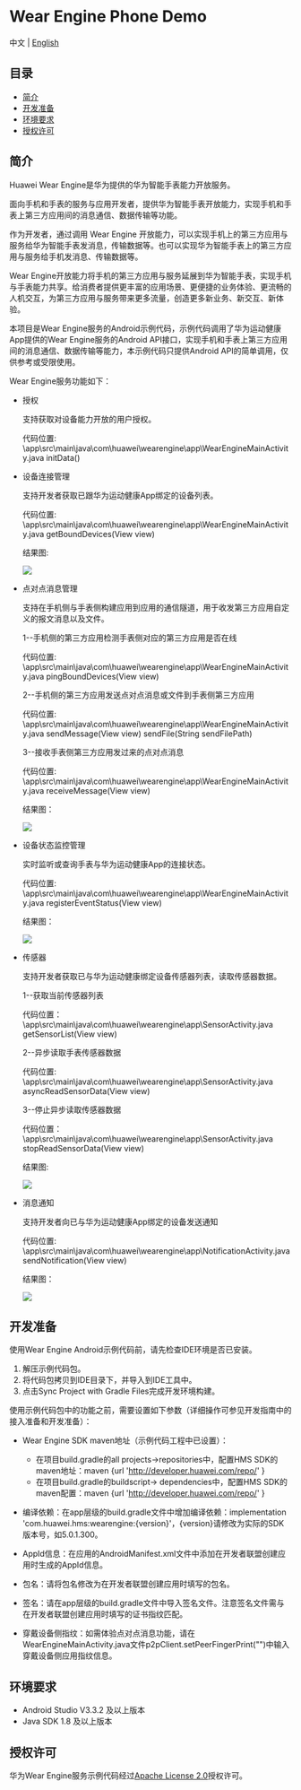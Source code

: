 # Wear Engine Phone Demo

中文 | [English](README.md)

## 目录

-   [简介](#简介)
-   [开发准备](#开发准备)
-   [环境要求](#环境要求)
-   [授权许可](#授权许可)

## 简介

Huawei Wear Engine是华为提供的华为智能手表能力开放服务。

面向手机和手表的服务与应用开发者，提供华为智能手表开放能力，实现手机和手表上第三方应用间的消息通信、数据传输等功能。

作为开发者，通过调用 Wear Engine 开放能力，可以实现手机上的第三方应用与服务给华为智能手表发消息，传输数据等。也可以实现华为智能手表上的第三方应用与服务给手机发消息、传输数据等。

Wear Engine开放能力将手机的第三方应用与服务延展到华为智能手表，实现手机与手表能力共享。给消费者提供更丰富的应用场景、更便捷的业务体验、更流畅的人机交互，为第三方应用与服务带来更多流量，创造更多新业务、新交互、新体验。

本项目是Wear Engine服务的Android示例代码，示例代码调用了华为运动健康App提供的Wear Engine服务的Android API接口，实现手机和手表上第三方应用间的消息通信、数据传输等能力，本示例代码只提供Android API的简单调用，仅供参考或受限使用。

Wear Engine服务功能如下：

-   授权

    支持获取对设备能力开放的用户授权。

    代码位置: \\app\\src\\main\\java\\com\\huawei\\wearengine\\app\\WearEngineMainActivity.java  initData\(\)


-   设备连接管理

    支持开发者获取已跟华为运动健康App绑定的设备列表。

    代码位置: \\app\\src\\main\\java\\com\\huawei\\wearengine\\app\\WearEngineMainActivity.java  getBoundDevices\(View view\)

    结果图:

    ![](figures/zh-cn_image_0000001071060016.png)


-   点对点消息管理

    支持在手机侧与手表侧构建应用到应用的通信隧道，用于收发第三方应用自定义的报文消息以及文件。

    1--手机侧的第三方应用检测手表侧对应的第三方应用是否在线

    代码位置: \\app\\src\\main\\java\\com\\huawei\\wearengine\\app\\WearEngineMainActivity.java  pingBoundDevices\(View view\)

    2--手机侧的第三方应用发送点对点消息或文件到手表侧第三方应用

    代码位置: \\app\\src\\main\\java\\com\\huawei\\wearengine\\app\\WearEngineMainActivity.java  sendMessage\(View view\)  sendFile\(String sendFilePath\)

    3--接收手表侧第三方应用发过来的点对点消息

    代码位置: \\app\\src\\main\\java\\com\\huawei\\wearengine\\app\\WearEngineMainActivity.java  receiveMessage\(View view\)

    结果图：

    ![](figures/zh-cn_image_0000001070580027.png)


-   设备状态监控管理

    实时监听或查询手表与华为运动健康App的连接状态。

    代码位置: \\app\\src\\main\\java\\com\\huawei\\wearengine\\app\\WearEngineMainActivity.java  registerEventStatus\(View view\)

    结果图：

    ![](figures/zh-cn_image_0000001070857865.png)

-   传感器

    支持开发者获取已与华为运动健康绑定设备传感器列表，读取传感器数据。

    1--获取当前传感器列表

    代码位置：\\app\\src\\main\\java\\com\\huawei\\wearengine\\app\\SensorActivity.java  getSensorList\(View view\)

    2--异步读取手表传感器数据

    代码位置: \\app\\src\\main\\java\\com\\huawei\\wearengine\\app\\SensorActivity.java  asyncReadSensorData\(View view\)

    3--停止异步读取传感器数据

    代码位置：\\app\\src\\main\\java\\com\\huawei\\wearengine\\app\\SensorActivity.java  stopReadSensorData\(View view\)

    结果图:

    ![](figures/zh-cn_image_0000001070329599.png)

-   消息通知

    支持开发者向已与华为运动健康App绑定的设备发送通知

    代码位置: \\app\\src\\main\\java\\com\\huawei\\wearengine\\app\\NotificationActivity.java  sendNotification\(View view\)

    结果图：

    ![](figures/zh-cn_image_0000001070431867.png)


## 开发准备

使用Wear Engine Android示例代码前，请先检查IDE环境是否已安装。

1.  解压示例代码包。
2.  将代码包拷贝到IDE目录下，并导入到IDE工具中。
3.  点击Sync Project with Gradle Files完成开发环境构建。

使用示例代码包中的功能之前，需要设置如下参数（详细操作可参见开发指南中的接入准备和开发准备）：

-   Wear Engine SDK maven地址（示例代码工程中已设置）：
    -   在项目build.gradle的all projects-\>repositories中，配置HMS SDK的maven地址：maven \{url 'http://developer.huawei.com/repo/' \}
    -   在项目build.gradle的buildscript-\> dependencies中，配置HMS SDK的maven配置：maven \{url 'http://developer.huawei.com/repo/' \}


-   编译依赖：在app层级的build.gradle文件中增加编译依赖：implementation 'com.huawei.hms:wearengine:\{version\}'，\{version\}请修改为实际的SDK版本号，如5.0.1.300。
-   AppId信息：在应用的AndroidManifest.xml文件中添加在开发者联盟创建应用时生成的AppId信息。
-   包名：请将包名修改为在开发者联盟创建应用时填写的包名。
-   签名：请在app层级的build.gradle文件中导入签名文件。注意签名文件需与在开发者联盟创建应用时填写的证书指纹匹配。
-   穿戴设备侧指纹：如需体验点对点消息功能，请在WearEngineMainActivity.java文件p2pClient.setPeerFingerPrint\(""\)中输入穿戴设备侧应用指纹信息。

## 环境要求

-   Android Studio V3.3.2 及以上版本
-   Java SDK 1.8 及以上版本

## 授权许可

华为Wear Engine服务示例代码经过[Apache License 2.0](http://www.apache.org/licenses/LICENSE-2.0)授权许可。

